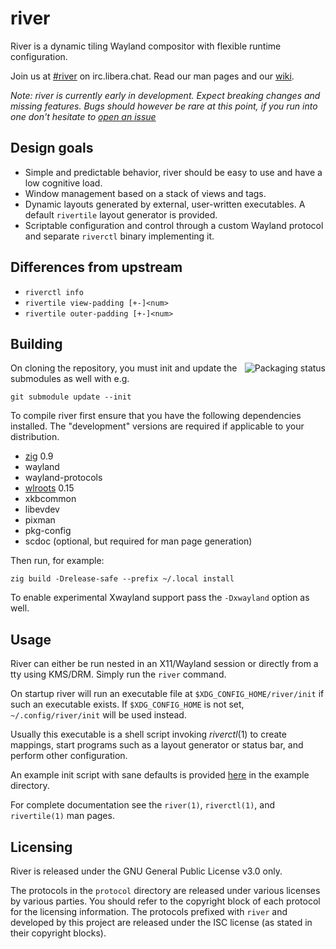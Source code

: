 # river

River is a dynamic tiling Wayland compositor with flexible runtime
configuration.

Join us at [#river](https://web.libera.chat/?channels=#river)
on irc.libera.chat. Read our man pages and our
[wiki](https://github.com/riverwm/river/wiki).

*Note: river is currently early in development. Expect breaking
changes and missing features. Bugs should however be rare at
this point, if you run into one don't hesitate to [open an
issue](https://github.com/riverwm/river/issues/new)*

## Design goals

- Simple and predictable behavior, river should be easy to use and have a
low cognitive load.
- Window management based on a stack of views and tags.
- Dynamic layouts generated by external, user-written executables. A default
`rivertile` layout generator is provided.
- Scriptable configuration and control through a custom Wayland protocol and
separate `riverctl` binary implementing it.

## Differences from upstream

* `riverctl info`
* `rivertile view-padding [+-]<num>`
* `rivertile outer-padding [+-]<num>`

## Building

<a href="https://repology.org/project/river/versions">
    <img src="https://repology.org/badge/vertical-allrepos/river.svg" alt="Packaging status" align="right">
</a>

On cloning the repository, you must init and update the submodules as well
with e.g.

```
git submodule update --init
```

To compile river first ensure that you have the following dependencies
installed. The "development" versions are required if applicable to your
distribution.

- [zig](https://ziglang.org/download/) 0.9
- wayland
- wayland-protocols
- [wlroots](https://gitlab.freedesktop.org/wlroots/wlroots) 0.15
- xkbcommon
- libevdev
- pixman
- pkg-config
- scdoc (optional, but required for man page generation)

Then run, for example:
```
zig build -Drelease-safe --prefix ~/.local install
```
To enable experimental Xwayland support pass the `-Dxwayland` option as well.

## Usage

River can either be run nested in an X11/Wayland session or directly
from a tty using KMS/DRM. Simply run the `river` command.

On startup river will run an executable file at `$XDG_CONFIG_HOME/river/init`
if such an executable exists. If `$XDG_CONFIG_HOME` is not set,
`~/.config/river/init` will be used instead.

Usually this executable is a shell script invoking *riverctl*(1) to create
mappings, start programs such as a layout generator or status bar, and
perform other configuration.

An example init script with sane defaults is provided [here](example/init)
in the example directory.

For complete documentation see the `river(1)`, `riverctl(1)`, and
`rivertile(1)` man pages.

## Licensing

River is released under the GNU General Public License v3.0 only.

The protocols in the `protocol` directory are released under various licenses by
various parties. You should refer to the copyright block of each protocol for
the licensing information. The protocols prefixed with `river` and developed by
this project are released under the ISC license (as stated in their copyright
blocks).
